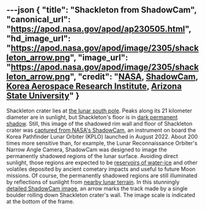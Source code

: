 ---json
{
  "title": "Shackleton from ShadowCam",
  "canonical_url": "https://apod.nasa.gov/apod/ap230505.html",
  "hd_image_url": "https://apod.nasa.gov/apod/image/2305/shackleton_arrow.png",
  "image_url": "https://apod.nasa.gov/apod/image/2305/shackleton_arrow.png",
  "credit": "[NASA](https://www.nasa.gov/), [ShadowCam](https://www.shadowcam.asu.edu/), [Korea Aerospace Research Institute](https://www.kari.re.kr/eng/sub03_07_01.do), [Arizona State University](https://sese.asu.edu/)"
}
---

Shackleton crater lies at [the lunar south pole](http://lroc.sese.asu.edu/posts/237). Peaks along its 21 kilometer diameter are in sunlight, but Shackleton's floor is in [dark permanent shadow](https://apod.nasa.gov/apod/ap110423.html). Still, this image of the shadowed rim wall and floor of Shackleton crater was [captured from NASA's ShadowCam](https://www.nasa.gov/feature/nasa-s-shadowcam-images-lunar-south-pole-region), an instrument on board the Korea Pathfinder Lunar Orbiter (KPLO) launched in August 2022. About 200 times more sensitive than, for example, the Lunar Reconnaissance Orbiter's Narrow Angle Camera, ShadowCam was designed to image the permanently shadowed regions of the lunar surface. Avoiding direct sunlight, those regions are expected to be [reservoirs of water-ice](https://apod.nasa.gov/apod/ap101025.html) and other volatiles deposited by ancient cometary impacts and useful to future Moon missions. Of course, the permanently shadowed regions are still illuminated by reflections of sunlight from [nearby lunar terrain](http://lroc.sese.asu.edu/posts/1247). In this stunningly [detailed ShadowCam image](https://www.shadowcam.asu.edu/images/1284), an arrow marks the track made by a single boulder rolling down Shackleton crater's wall. The image scale is indicated at the bottom of the frame.
